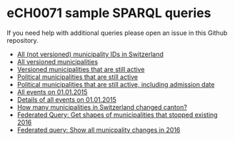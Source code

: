 # eCH0071 sample SPARQL queries

If you need help with additional queries please open an issue in this Github repository.

* [All (not versioned) municipality IDs in Switzerland](http://classifications.data.admin.ch/sparql/#query=PREFIX+gont%3A+%3Chttps%3A%2F%2Fgont.ch%2F%3E%0A%0ASELECT+*%0A%0AWHERE+%7B%0A++%3Fs+a+gont%3AMunicipality+%3B%0A++++gont%3Aid+%3Fmunid+.%0A%7D&contentTypeConstruct=text%2Fturtle&contentTypeSelect=application%2Fsparql-results%2Bjson&endpoint=http%3A%2F%2Fdata.admin.ch%2Fquery%2F&requestMethod=POST&tabTitle=Query&outputFormat=table)
* [All versioned municipalities](http://classifications.data.admin.ch/sparql/#query=PREFIX+gont%3A+%3Chttps%3A%2F%2Fgont.ch%2F%3E%0A%0ASELECT+*%0A%0AWHERE+%7B%0A++%3Fs+a+gont%3AMunicipalityVersion+%3B%0A++++gont%3Aid+%3Fmunid+.%0A%7D&contentTypeConstruct=text%2Fturtle&contentTypeSelect=application%2Fsparql-results%2Bjson&endpoint=http%3A%2F%2Fdata.admin.ch%2Fquery%2F&requestMethod=POST&tabTitle=Query&outputFormat=table)
* [Versioned municipalities that are still active](http://classifications.data.admin.ch/sparql/#query=PREFIX+rdfs%3A+++%3Chttp%3A%2F%2Fwww.w3.org%2F2000%2F01%2Frdf-schema%23%3E%0APREFIX+gont%3A+%3Chttps%3A%2F%2Fgont.ch%2F%3E+%0A%0ASELECT+*+%0AFROM+%3Chttps%3A%2F%2Flinked.opendata.swiss%2Fgraph%2FeCH-0071%3E%0AWHERE+%7B%0A++%3Fmunicipalityversion+a+gont%3AMunicipalityVersion+%3B%0A++++gont%3Aid+%3Fmunhistid+%3B%0A++++gont%3Amunicipality+%3Fmunicipality+%3B%0A++++gont%3AlongName+%3Fmunname+.%0A++++MINUS+%7B+%3Fmunicipalityversion+gont%3AabolitionEvent+%3FabolitionEvent+.+%7D%0A++%0A++%3Fmunicipality+a+gont%3APoliticalMunicipality+%3B%0A++++gont%3Aid+%3Fmunid+.%0A++%0A%7D+ORDER+BY+%3Fmunid&contentTypeConstruct=text%2Fturtle&contentTypeSelect=application%2Fsparql-results%2Bjson&endpoint=http%3A%2F%2Fdata.admin.ch%2Fquery%2F&requestMethod=POST&tabTitle=Query&headers=%7B%7D&outputFormat=table)
* [Political municipalities that are still active](http://classifications.data.admin.ch/sparql/#query=PREFIX+rdfs%3A+++%3Chttp%3A%2F%2Fwww.w3.org%2F2000%2F01%2Frdf-schema%23%3E%0APREFIX+gont%3A+%3Chttps%3A%2F%2Fgont.ch%2F%3E+%0A%0ASELECT+*+%0AFROM+%3Chttps%3A%2F%2Flinked.opendata.swiss%2Fgraph%2FeCH-0071%3E%0AWHERE+%7B%0A++%3Fmunicipalityversion+a+gont%3AMunicipalityVersion+%3B%0A++++gont%3Aid+%3Fmunhistid+%3B%0A++++gont%3Amunicipality+%3Fmunicipality+%3B%0A++++gont%3AlongName+%3Fmunname+.%0A++++MINUS+%7B+%3Fmunicipalityversion+gont%3AabolitionEvent+%3FabolitionEvent+.+%7D%0A++%0A++%3Fmunicipality+a+gont%3APoliticalMunicipality+%3B%0A++++gont%3Aid+%3Fmunid+.%0A++%0A%7D+ORDER+BY+%3Fmunid&contentTypeConstruct=text%2Fturtle&contentTypeSelect=application%2Fsparql-results%2Bjson&endpoint=http%3A%2F%2Fdata.admin.ch%2Fquery%2F&requestMethod=POST&tabTitle=Query&headers=%7B%7D&outputFormat=table)
* [Political municipalities that are still active, including admission date](http://classifications.data.admin.ch/sparql/#query=PREFIX+rdfs%3A+++%3Chttp%3A%2F%2Fwww.w3.org%2F2000%2F01%2Frdf-schema%23%3E%0APREFIX+gont%3A+%3Chttps%3A%2F%2Fgont.ch%2F%3E+%0A%0ASELECT+*+%0AFROM+%3Chttps%3A%2F%2Flinked.opendata.swiss%2Fgraph%2FeCH-0071%3E%0AWHERE+%7B%0A++%3Fmunicipalityversion+a+gont%3AMunicipalityVersion+%3B%0A++++gont%3Aid+%3Fmunhistid+%3B%0A++++gont%3Amunicipality+%3Fmunicipality+%3B%0A++++gont%3AlongName+%3Fmunname+%3B%0A++++gont%3AadmissionEvent+%3FadmissionEvent+.%0A++MINUS+%7B+%3Fmunicipalityversion+gont%3AabolitionEvent+%3FabolitionEvent+.+%7D%0A++%0A++%3Fmunicipality+a+gont%3APoliticalMunicipality+%3B%0A++++gont%3Aid+%3Fmunid+.%0A++%0A++%3FadmissionEvent+gont%3Adate+%3FadmissionDate+.%0A++%0A%7D+ORDER+BY+%3Fmunid&contentTypeConstruct=text%2Fturtle&contentTypeSelect=application%2Fsparql-results%2Bjson&endpoint=http%3A%2F%2Fdata.admin.ch%2Fquery%2F&requestMethod=POST&tabTitle=Query&headers=%7B%7D&outputFormat=table)
* [All events on 01.01.2015](http://classifications.data.admin.ch/sparql/#query=PREFIX+rdfs%3A+++%3Chttp%3A%2F%2Fwww.w3.org%2F2000%2F01%2Frdf-schema%23%3E%0APREFIX+gont%3A+%3Chttps%3A%2F%2Fgont.ch%2F%3E+%0A%0ASELECT+*+%0AFROM+%3Chttps%3A%2F%2Flinked.opendata.swiss%2Fgraph%2FeCH-0071%3E%0AWHERE+%7B%0A++%0A++%3Fmunicipalityversion+a+gont%3AMunicipalityChangeEvent+%3B%0A++++gont%3Adate+'2015-01-01'%5E%5Exsd%3Adate+%3B%0A++++gont%3Aid+%3Fmunid+.%0A++%0A%7D+ORDER+BY+%3Fmunid&contentTypeConstruct=text%2Fturtle&contentTypeSelect=application%2Fsparql-results%2Bjson&endpoint=http%3A%2F%2Fdata.admin.ch%2Fquery%2F&requestMethod=POST&tabTitle=Query&headers=%7B%7D&outputFormat=table)
* [Details of all events on 01.01.2015](http://classifications.data.admin.ch/sparql/#query=PREFIX+rdfs%3A+++%3Chttp%3A%2F%2Fwww.w3.org%2F2000%2F01%2Frdf-schema%23%3E%0APREFIX+gont%3A+%3Chttps%3A%2F%2Fgont.ch%2F%3E+%0APREFIX+skos%3A+%3Chttp%3A%2F%2Fwww.w3.org%2F2004%2F02%2Fskos%2Fcore%23%3E%0A%0ASELECT+%3Feventid+%3FabolitionName+%3FadmissionName+%3Flabel%0A%0AWHERE+%7B%0A++%0A++%3Fevent+a+gont%3AMunicipalityChangeEvent+%3B%0A++++gont%3Adate+'2015-01-01'%5E%5Exsd%3Adate+%3B%0A++++gont%3Aid+%3Feventid+.%0A++%0A++%7B%0A++++%3Fmunabo+a+gont%3AMunicipalityVersion+%3B%0A++++++gont%3AlongName+%3FabolitionName+%3B%0A++++++gont%3AabolitionMode+%3Fabmode+%3B%0A++++++gont%3AabolitionEvent+%3Fevent+.%0A++++++++%0A++++%3Fabmode+skos%3AprefLabel+%3Flabel+.%0A++++FILTER+langMatches(+lang(%3Flabel)%2C+%22de%22+)%0A++++%0A++%7D+UNION%0A++%7B%0A++++%3Fmunadmis+a+gont%3AMunicipalityVersion+%3B%0A++++++gont%3AlongName+%3FadmissionName+%3B%0A++++++gont%3AadmissionMode+%3Fadmode+%3B%0A++++++gont%3AadmissionEvent+%3Fevent+.%0A++++%0A++++%3Fadmode+skos%3AprefLabel+%3Flabel+.%0A++++FILTER+langMatches(+lang(%3Flabel)%2C+%22de%22+)%0A++%7D%0A++%0A%7D+ORDER+BY+%3Feventid&contentTypeConstruct=text%2Fturtle&contentTypeSelect=application%2Fsparql-results%2Bjson&endpoint=http%3A%2F%2Fdata.admin.ch%2Fquery%2F&requestMethod=POST&tabTitle=Query&headers=%7B%7D&outputFormat=table)
* [How many municipalities in Switzerland changed canton?](http://classifications.data.admin.ch/sparql/#query=PREFIX+rdf%3A+%3Chttp%3A%2F%2Fwww.w3.org%2F1999%2F02%2F22-rdf-syntax-ns%23%3E%0APREFIX+rdfs%3A+%3Chttp%3A%2F%2Fwww.w3.org%2F2000%2F01%2Frdf-schema%23%3E%0APREFIX+gont%3A+%3Chttps%3A%2F%2Fgont.ch%2F%3E%0A%0ASELECT+%3FmunName+%3FcantonabolitionName+%3FcantonadmissionName+%3Fdate+WHERE+%7B+GRAPH+%3Chttps%3A%2F%2Flinked.opendata.swiss%2Fgraph%2FeCH-0071%3E+%7B%0A%0A++%3Fmunuriadmission+a+gont%3AMunicipalityVersion+%3B%0A++++++++++gont%3AadmissionEvent+%3Fmuneventuri+%3B%0A++++++++++gont%3Acanton+%3Fcanton+%3B%0A++++++++++gont%3AadmissionMode+%3Chttp%3A%2F%2Fclassifications.data.admin.ch%2Fcode%2Fech0071%2F24%3E+.%0A++MINUS+%7B%0A+++++%3Fmunuriabolition+a+gont%3AMunicipalityVersion+%3B%0A++++++++++gont%3AabolitionEvent+%3Fmuneventuri+%3B%0A++++++++++gont%3Acanton+%3Fcanton+%3B%0A++++++++++gont%3AabolitionMode+%3Chttp%3A%2F%2Fclassifications.data.admin.ch%2Fcode%2Fech0071%2F24%3E+.%0A++%7D%0A++%0A++%3Fmunuriabolition+a+gont%3AMunicipalityVersion+%3B%0A++++++++++gont%3AabolitionEvent+%3Fmuneventuri+%3B%0A++++++++++gont%3Acanton+%3Fcantonabolitionuri+.%0A+++%0A++%3Fmunuriadmission+a+gont%3AMunicipalityVersion+%3B%0A++++++++++gont%3AadmissionEvent+%3Fmuneventuri+%3B%0A++++++++++gont%3AlongName+%3FmunName+%3B%0A++++++++++gont%3Acanton+%3Fcantonadmissionuri+.%0A++%0A++%3Fcantonabolitionuri+gont%3AlongName+%3FcantonabolitionName+.%0A++%3Fcantonadmissionuri+gont%3AlongName+%3FcantonadmissionName+.%0A++%3Fmuneventuri+gont%3Adate+%3Fdate+.%0A++%0A%7D%7D+ORDER+BY+%3Fmuneventuri+&contentTypeConstruct=text%2Fturtle&contentTypeSelect=application%2Fsparql-results%2Bjson&endpoint=http%3A%2F%2Fdata.admin.ch%2Fquery%2F&requestMethod=POST&tabTitle=Query+3&headers=%7B%7D&outputFormat=table)
* [Federated Query: Get shapes of municipalities that stopped existing 2016](https://ld.geo.admin.ch/sparql/#query=PREFIX+rdf%3A+%3Chttp%3A%2F%2Fwww.w3.org%2F1999%2F02%2F22-rdf-syntax-ns%23%3E%0APREFIX+rdfs%3A+%3Chttp%3A%2F%2Fwww.w3.org%2F2000%2F01%2Frdf-schema%23%3E%0APREFIX+gont%3A+%3Chttps%3A%2F%2Fgont.ch%2F%3E+%0APREFIX+dct%3A+%3Chttp%3A%2F%2Fpurl.org%2Fdc%2Fterms%2F%3E%0APREFIX+geo%3A+%3Chttp%3A%2F%2Fwww.opengis.net%2Font%2Fgeosparql%23%3E%0APREFIX+schema%3A+%3Chttp%3A%2F%2Fschema.org%2F%3E%0A%0A%23%0A%23+This+query+gets+municipality+change+events+from+BFS+%22Historisiertes+Gemeindeverzeichnis%22%0A%23+It+extracts+municipalities+that+do+not+exist+anymore+in+this+particular+shape+after+2016%0A%23+Note+that+this+query+returns+zero+for+years+before+or+after+that%2C+due+to+the+lack+of%0A%23+shapes+for+older+versions.%0A%23%0A%0ASELECT+*+WHERE+%7B%0A++SERVICE+%3Chttp%3A%2F%2Fdata.admin.ch%2Fquery%3E+%7B+GRAPH+%3Chttps%3A%2F%2Flinked.opendata.swiss%2Fgraph%2FeCH-0071%3E+%7B%0A++++%23+Get+all+events+from+BFS%0A++++%3Fevent+a+gont%3AMunicipalityChangeEvent+%3B%0A++++++gont%3Adate+%3Fdate+%3B%0A++++++gont%3Aid+%3Feventid+.%0A++%0A++++%23+Get+the+URIs+of+the+involved+municipalities+++%0A++++%3Fmunabo+a+gont%3AMunicipalityVersion+%3B%0A++++++%23gont%3AlongName+%3FabolitionName+%3B%0A++++++gont%3Amunicipality+%3Fmunuri+%3B%0A++++++%23+only+%22Aufhebung+Gemeinde%2FBezirk%22%0A++++++gont%3AabolitionMode+%3Chttp%3A%2F%2Fclassifications.data.admin.ch%2Fcode%2Fech0071%2F29%3E+%3B%0A++++++gont%3AabolitionEvent+%3Fevent+.%0A++%7D%7D%0A++%23+Filter+to+changes+in+one+year%2C+only+works+for+2016+due+to+the+lack+of+older+shapes%0A++%23+If+you+change+that+you+will+get+zero+results.%0A++FILTER+(+%3Fdate+%3E%3D+%222016-01-01%22%5E%5Exsd%3Adate+%26%26+%3Fdate+%3C%3D+%222016-12-31%22%5E%5Exsd%3Adate+)%0A++%0A++%23+join+with+the+data+from+BFS%0A++%3Fshapeuri+a+%3Chttp%3A%2F%2Fwww.geonames.org%2Fontology%23A.ADM3%3E+%3B%0A++++dct%3AhasVersion+%3Fversion16+%3B%0A++++rdfs%3AseeAlso+%3Fmunuri+.%0A+%0A++%3Fversion16+schema%3AvalidUntil+'2016-12-31'%5E%5Exsd%3Adate+.%0A++%0A++%23+get+geometry+URI+from+2016%0A++%3Fversion16+geo%3AhasGeometry+%3FGeometry+%3B%0A+++++++++++++schema%3Aname+%3FCoordsLabel+.%0A++%0A++%3FGeometry+geo%3AasWKT+%3FCoords++.%0A++%0A%7D&contentTypeConstruct=text%2Fturtle&contentTypeSelect=application%2Fsparql-results%2Bjson&endpoint=https%3A%2F%2Fld.geo.admin.ch%2Fquery&requestMethod=POST&tabTitle=Query&headers=%7B%7D&outputFormat=leaflet)
* [Federated query: Show all municpality changes in 2016](https://ld.geo.admin.ch/sparql/#query=PREFIX+rdf%3A+%3Chttp%3A%2F%2Fwww.w3.org%2F1999%2F02%2F22-rdf-syntax-ns%23%3E%0APREFIX+rdfs%3A+%3Chttp%3A%2F%2Fwww.w3.org%2F2000%2F01%2Frdf-schema%23%3E%0APREFIX+gont%3A+%3Chttps%3A%2F%2Fgont.ch%2F%3E+%0APREFIX+dct%3A+%3Chttp%3A%2F%2Fpurl.org%2Fdc%2Fterms%2F%3E%0APREFIX+geo%3A+%3Chttp%3A%2F%2Fwww.opengis.net%2Font%2Fgeosparql%23%3E%0APREFIX+skos%3A+%3Chttp%3A%2F%2Fwww.w3.org%2F2004%2F02%2Fskos%2Fcore%23%3E%0A%0A%23%0A%23+This+query+gets+municipality+change+events+from+BFS+%22Historisiertes+Gemeindeverzeichnis%22%0A%23+It+extracts+and+explains+what+happened+if+you+click+on+one+of+the+labels.%0A%23+Note+that+this+query+returns+zero+for+years+before+or+after+that%2C+due+to+the+lack+of%0A%23+shapes+for+older+versions.%0A%23%0A%0ASELECT+*+WHERE+%7B%0A++SERVICE+%3Chttp%3A%2F%2Fdata.admin.ch%2Fquery%3E+%7B+GRAPH+%3Chttps%3A%2F%2Flinked.opendata.swiss%2Fgraph%2FeCH-0071%3E+%7B%0A++++%3Fevent+a+gont%3AMunicipalityChangeEvent+%3B%0A++++++gont%3Adate+%3Fdate+%3B%0A++++++gont%3Aid+%3Feventid+.%0A++%0A++++%3Fmunabo+a+gont%3AMunicipalityVersion+%3B%0A++++++gont%3AlongName+%3FabolitionName+%3B%0A++++++gont%3Amunicipality+%3Fmunuri+%3B%0A++++++gont%3AabolitionMode+%3Fabmode+%3B%0A++++++gont%3AabolitionEvent+%3Fevent+.%0A++++++%3Fabmode+skos%3AprefLabel+%3FabolitionmodeName+.%0A++++%7D%7D%0A++FILTER+(+%3Fdate+%3E%3D+%222016-01-01%22%5E%5Exsd%3Adate+%26%26+%3Fdate+%3C%3D+%222016-12-31%22%5E%5Exsd%3Adate+)%0A++%0A++%3Fshapeuri+a+%3Chttp%3A%2F%2Fwww.geonames.org%2Fontology%23A.ADM3%3E+%3B%0A++++dct%3AhasVersion+%3Fversion16+%3B%0A++++rdfs%3AseeAlso+%3Fmunuri+.%0A++%0A++%3Fversion16+geo%3AhasGeometry+%3FGeometry+.%0A++%3FGeometry+geo%3AasWKT+%3FCoords++.%0A++%0A++BIND+(CONCAT('Gemeinde%3A+%3Cb%3E'%2C+%3FabolitionName%2C+'%3C%2Fb%3E%3Cbr%3EEvent%3A+'%2C+%3FabolitionmodeName)+AS+%3FCoordsLabel)%0A++%0A%7D&contentTypeConstruct=text%2Fturtle&contentTypeSelect=application%2Fsparql-results%2Bjson&endpoint=https%3A%2F%2Fld.geo.admin.ch%2Fquery&requestMethod=POST&tabTitle=Query&headers=%7B%7D&outputFormat=leaflet)
